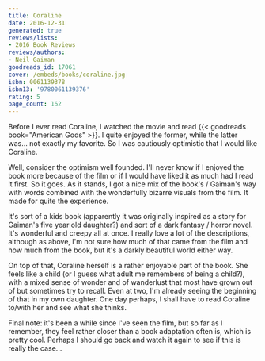 ```yaml
---
title: Coraline
date: 2016-12-31
generated: true
reviews/lists:
- 2016 Book Reviews
reviews/authors:
- Neil Gaiman
goodreads_id: 17061
cover: /embeds/books/coraline.jpg
isbn: 0061139378
isbn13: '9780061139376'
rating: 5
page_count: 162
---
```

Before I ever read Coraline, I watched the movie and read {{< goodreads book="American Gods" >}}. I quite enjoyed the former, while the latter was... not exactly my favorite. So I was cautiously optimistic that I would like Coraline.  

Well, consider the optimism well founded. I'll never know if I enjoyed the book more because of the film or if I would have liked it as much had I read it first. So it goes. As it stands, I got a nice mix of the book's / Gaiman's way with words combined with the wonderfully bizarre visuals from the film. It made for quite the experience.  

<!--more-->

It's sort of a kids book (apparently it was originally inspired as a story for Gaiman's five year old daughter?) and sort of a dark fantasy / horror novel. It's wonderful and creepy all at once. I really love a lot of the descriptions, although as above, I'm not sure how much of that came from the film and how much from the book, but it's a darkly beautiful world either way.  

On top of that, Coraline herself is a rather enjoyable part of the book. She feels like a child (or I guess what adult me remembers of being a child?), with a mixed sense of wonder and of wanderlust that most have grown out of but sometimes try to recall. Even at two, I'm already seeing the beginning of that in my own daughter. One day perhaps, I shall have to read Coraline to/with her and see what she thinks.  

Final note: it's been a while since I've seen the film, but so far as I remember, they feel rather closer than a book adaptation often is, which is pretty cool. Perhaps I should go back and watch it again to see if this is really the case...